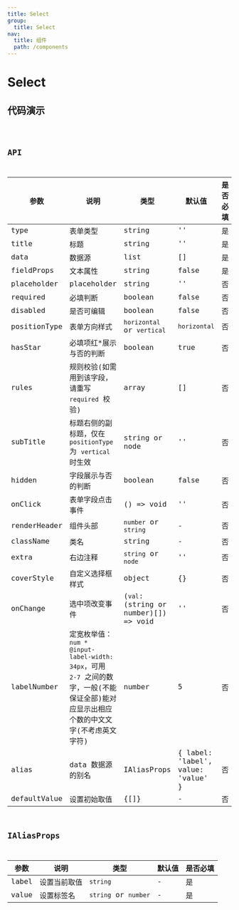 ```yaml
---
title: Select
group:
  title: Select
nav:
  title: 组件
  path: /components
---
```


# Select

## 代码演示

<code src="./demo/index.tsx" />

## API

| 参数         | 说明                                                                                                                                  | 类型                                  | 默认值                             | 是否必填 |
| ------------ | ------------------------------------------------------------------------------------------------------------------------------------- | ------------------------------------- | ---------------------------------- | -------- |
| type         | 表单类型                                                                                                                              | string                                | ''                                 | 是       |
| title        | 标题                                                                                                                                  | string                                | ''                                 | 是       |
| data         | 数据源                                                                                                                                | list                                  | []                                 | 是       |
| fieldProps   | 文本属性                                                                                                                              | string                                | false                              | 是       |
| placeholder  | placeholder                                                                                                                           | string                                | ''                                 | 否       |
| required     | 必填判断                                                                                                                              | boolean                               | false                              | 否       |
| disabled     | 是否可编辑                                                                                                                            | boolean                               | false                              | 否       |
| positionType | 表单方向样式                                                                                                                          | `horizontal` or `vertical`            | `horizontal`                       | 否       |
| hasStar      | 必填项红\*展示与否的判断                                                                                                              | boolean                               | true                               | 否       |
| rules        | 规则校验(如需用到该字段，请重写 `required` 校验)                                                                                      | array                                 | []                                 | 否       |
| subTitle     | 标题右侧的副标题，仅在 `positionType` 为 `vertical` 时生效                                                                            | string or node                        | ''                                 | 否       |
| hidden       | 字段展示与否的判断                                                                                                                    | boolean                               | false                              | 否       |
| onClick      | 表单字段点击事件                                                                                                                      | () => void                            | ''                                 | 否       |
| renderHeader | 组件头部                                                                                                                              | `number` or `string`                  | -                                  | 否       |
| className    | 类名                                                                                                                                  | string                                | -                                  | 否       |
| extra        | 右边注释                                                                                                                              | `string` or `node`                    | ''                                 | 否       |
| coverStyle   | 自定义选择框样式                                                                                                                      | object                                | {}                                 | 否       |
| onChange     | 选中项改变事件                                                                                                                        | (`val`: (string or number)[]) => void | ''                                 | 否       |
| labelNumber  | 定宽枚举值：`num * @input-label-width: 34px`，可用 `2-7` 之间的数字，一般(不能保证全部)能对应显示出相应个数的中文文字(不考虑英文字符) | number                                | 5                                  | 否       |
| alias        | data 数据源的别名                                                                                                                     | IAliasProps                           | { label: 'label', value: 'value' } | 否       |
| defaultValue | 设置初始取值                                                                                                                          | {[]}                                  | -                                  | 否       |

## IAliasProps

| 参数  | 说明         | 类型                 | 默认值 | 是否必填 |
| ----- | ------------ | -------------------- | ------ | -------- |
| label | 设置当前取值 | `string`             | -      | 是       |
| value | 设置标签名   | `string` or `number` | -      | 是       |

<!-- ## 组件使用

### NormalSelect

<code src="./demo/normalSelect.tsx" />

如需在 `DynamicForm` 中使用，请使用以下 `json`：

```json
{
  "type": "select",
  "fieldProps": "userPicker1",
  "title": "季节",
  "placeholder": "请选择",
  "data": seasons
}
```

### RequiredSelect

<code src="./demo/requiredSelect.tsx">

如需在 `DynamicForm` 中使用，请使用以下 `json`：

```json
{
  "type": "select",
  "fieldProps": "userPicker2",
  "required": true,
  "title": "城市",
  "placeholder": "请选择",
  "data": citys
}
```

### OnlyRead

<code src="./demo/onlyRead.tsx">
如需在 `DynamicForm` 中使用，请使用以下 `json`：

```json
{
  "type": "select",
  "fieldProps": "userPicker3",
  "required": true,
  "title": "城市(不可编辑)",
  "placeholder": "请选择",
  "data": citys,
  "disabled": true
}
```

### VerticalSelect

<code src="./demo/verticalPicker.tsx" />
如需在 `DynamicForm` 中使用，请使用以下 `json`：

```json
{
  "type": "select",
  "fieldProps": "userPicker4",
  "title": "季节",
  "placeholder": "请选择",
  "data": seasons,
  "positionType": "vertical"
}
``` -->
